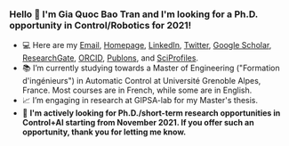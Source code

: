 ### Hello 👋 I'm Gia Quoc Bao Tran and I'm looking for a Ph.D. opportunity in Control/Robotics for 2021!
- :computer: Here are my [Email](mailto:gia-quoc-bao.tran@grenoble-inp.org), [Homepage](https://www.tran-gia-quoc-bao.com/), [LinkedIn](https://www.linkedin.com/in/tran-gia-quoc-bao/), [Twitter](https://twitter.com/Tran_GiaQuocBao), [Google Scholar](https://scholar.google.fr/citations?hl=en&user=j7GowkcAAAAJ&sortby=pubdate&view_op=list_works&gmla=AJsN-F6fLm0IMSpRxtBXAQljmDQtw01THyYzxmJcx2MYTHZmkekfXQTc5n5kipvyXRjuGSHjspVYx0be6MPEcjL1mOTMVCbfTuWn_cb6eOWqsjBMQup1v2I), [ResearchGate](https://www.researchgate.net/profile/Gia_Quoc_Bao_Tran), [ORCID](https://orcid.org/0000-0002-0150-8805), [Publons](https://publons.com/researcher/3635512/gia-quoc-bao-tran), and [SciProfiles](https://sciprofiles.com/profile/1089255).
- :books: I’m currently studying towards a Master of Engineering ("Formation d'ingénieurs") in Automatic Control at Université Grenoble Alpes, France. Most courses are in French, while some are in English.
- :chart_with_upwards_trend: I’m engaging in research at GIPSA-lab for my Master's thesis.
- :mag_right: **I'm actively looking for Ph.D./short-term research opportunities in Control+AI starting from November 2021. If you offer such an opportunity, thank you for letting me know.**
